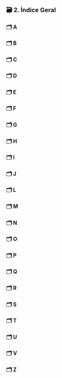 ### 🗃️ 2. Índice Geral
#### 🗂️ A
#### 🗂️ B
#### 🗂️ C
#### 🗂️ D
#### 🗂️ E
#### 🗂️ F
#### 🗂️ G
#### 🗂️ H
#### 🗂️ I
#### 🗂️ J
#### 🗂️ L
#### 🗂️ M
#### 🗂️ N
#### 🗂️ O
#### 🗂️ P
#### 🗂️ Q
#### 🗂️ R
#### 🗂️ S
#### 🗂️ T
#### 🗂️ U
#### 🗂️ V
#### 🗂️ Z
